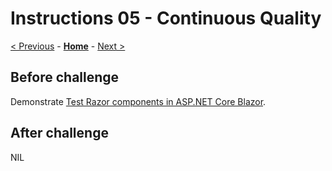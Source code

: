 # Instructions 05 - Continuous Quality

[< Previous](./Instructions-04.md) - **[Home](../README.md)** - [Next >](./Instructions-06.md)

## Before challenge

Demonstrate [Test Razor components in ASP.NET Core Blazor](https://learn.microsoft.com/en-us/aspnet/core/blazor/test).

## After challenge

NIL
